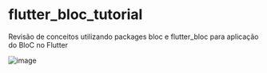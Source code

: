 # flutter_bloc_tutorial

Revisão de conceitos utilizando packages bloc e flutter_bloc para aplicação do BloC no Flutter


![image](https://github.com/stroherdebora/flutter_bloc_tutorial/assets/52551895/4e85233d-07eb-4b1a-8a31-a4bac6d4305d)

